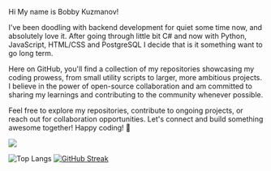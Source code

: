 Hi My name is Bobby Kuzmanov!



I've been doodling with backend development for quiet some time now, and absolutely love it. After going through little bit C# and now with Python, JavaScript, HTML/CSS and PostgreSQL I decide that is it something want to go long term.

Here on GitHub, you'll find a collection of my repositories showcasing my coding prowess, from small utility scripts to larger, more ambitious projects. I believe in the power of open-source collaboration and am committed to sharing my learnings and contributing to the community whenever possible.

Feel free to explore my repositories, contribute to ongoing projects, or reach out for collaboration opportunities. Let's connect and build something awesome together!
Happy coding! 🚀

<p align="left">
  <a href="https://skillicons.dev">
    <img src="https://skillicons.dev/icons?i=python,js,html,css,postgres,pycharm,vscode&perline=12" />
  </a>
</p>

![Top Langs](https://github-readme-stats.vercel.app/api/top-langs/?username=BobbyKuzmanov&langs_count=8&layout=compact&hide_border=true&border_radius=10&card_width=350&card_height=100&theme=tokyonight)
[![GitHub Streak](https://streak-stats.demolab.com?user=BobbyKuzmanov&theme=tokyonight&hide_border=true&border_radius=10&card_width=350&card_height=100)](https://git.io/streak-stats)

